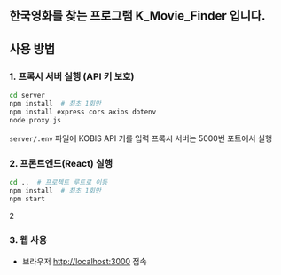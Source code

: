 ## 한국영화를 찾는 프로그램 K_Movie_Finder 입니다.

## 사용 방법

### 1. 프록시 서버 실행 (API 키 보호)

```bash
cd server
npm install  # 최초 1회만
npm install express cors axios dotenv
node proxy.js
```

`server/.env` 파일에 KOBIS API 키를 입력
프록시 서버는 5000번 포트에서 실행

### 2. 프론트엔드(React) 실행

```bash
cd ..  # 프로젝트 루트로 이동
npm install  # 최초 1회만
npm start
```

2

### 3. 웹 사용

- 브라우저 [http://localhost:3000](http://localhost:3000) 접속
